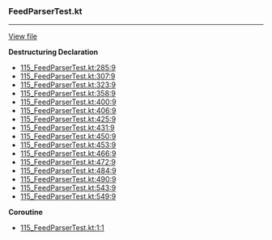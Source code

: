 ### FeedParserTest.kt
---
[View file](../files/115_FeedParserTest.kt)

**Destructuring Declaration**

 - [115_FeedParserTest.kt:285:9](../files/115_FeedParserTest.kt#L285)
 - [115_FeedParserTest.kt:307:9](../files/115_FeedParserTest.kt#L307)
 - [115_FeedParserTest.kt:323:9](../files/115_FeedParserTest.kt#L323)
 - [115_FeedParserTest.kt:358:9](../files/115_FeedParserTest.kt#L358)
 - [115_FeedParserTest.kt:400:9](../files/115_FeedParserTest.kt#L400)
 - [115_FeedParserTest.kt:406:9](../files/115_FeedParserTest.kt#L406)
 - [115_FeedParserTest.kt:425:9](../files/115_FeedParserTest.kt#L425)
 - [115_FeedParserTest.kt:431:9](../files/115_FeedParserTest.kt#L431)
 - [115_FeedParserTest.kt:450:9](../files/115_FeedParserTest.kt#L450)
 - [115_FeedParserTest.kt:453:9](../files/115_FeedParserTest.kt#L453)
 - [115_FeedParserTest.kt:466:9](../files/115_FeedParserTest.kt#L466)
 - [115_FeedParserTest.kt:472:9](../files/115_FeedParserTest.kt#L472)
 - [115_FeedParserTest.kt:484:9](../files/115_FeedParserTest.kt#L484)
 - [115_FeedParserTest.kt:490:9](../files/115_FeedParserTest.kt#L490)
 - [115_FeedParserTest.kt:543:9](../files/115_FeedParserTest.kt#L543)
 - [115_FeedParserTest.kt:549:9](../files/115_FeedParserTest.kt#L549)

**Coroutine**

 - [115_FeedParserTest.kt:1:1](../files/115_FeedParserTest.kt#L1)
